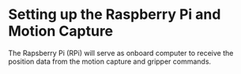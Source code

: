 # Setting up the Raspberry Pi and Motion Capture

The Rapsberry Pi (RPi) will serve as onboard computer to receive the position data from the motion capture and gripper commands. 